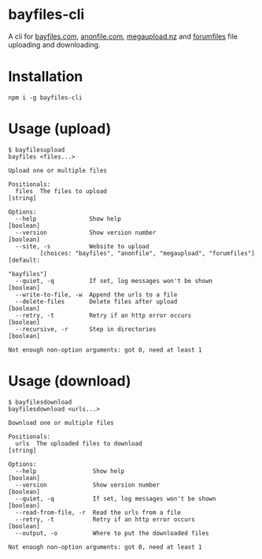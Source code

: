 # bayfiles-cli
A cli for [bayfiles.com](https://bayfiles.com/), [anonfile.com](https://anonfile.com/), [megaupload.nz](https://megaupload.nz/) and [forumfiles](https://forumfiles.com/api/upload) file uploading and downloading.

# Installation
`npm i -g bayfiles-cli`

# Usage (upload)
```
$ bayfilesupload
bayfiles <files...>

Upload one or multiple files

Positionals:
  files  The files to upload                                            [string]

Options:
  --help               Show help                                       [boolean]
  --version            Show version number                             [boolean]
  --site, -s           Website to upload
         [choices: "bayfiles", "anonfile", "megaupload", "forumfiles"] [default:
                                                                     "bayfiles"]
  --quiet, -q          If set, log messages won't be shown             [boolean]
  --write-to-file, -w  Append the urls to a file
  --delete-files       Delete files after upload                       [boolean]
  --retry, -t          Retry if an http error occurs                   [boolean]
  --recursive, -r      Step in directories                             [boolean]

Not enough non-option arguments: got 0, need at least 1
```

# Usage (download)
```
$ bayfilesdownload
bayfilesdownload <urls...>

Download one or multiple files

Positionals:
  urls  The uploaded files to download                                  [string]

Options:
  --help                Show help                                      [boolean]
  --version             Show version number                            [boolean]
  --quiet, -q           If set, log messages won't be shown            [boolean]
  --read-from-file, -r  Read the urls from a file
  --retry, -t           Retry if an http error occurs                  [boolean]
  --output, -o          Where to put the downloaded files

Not enough non-option arguments: got 0, need at least 1
```
